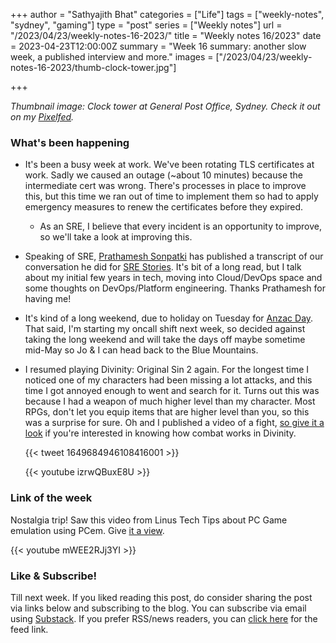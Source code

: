 +++
author = "Sathyajith Bhat"
categories = ["Life"]
tags = ["weekly-notes", "sydney", "gaming"]
type = "post"
series = ["Weekly notes"]
url = "/2023/04/23/weekly-notes-16-2023/"
title = "Weekly notes 16/2023"
date = 2023-04-23T12:00:00Z
summary = "Week 16 summary: another slow week, a published interview and more."
images = ["/2023/04/23/weekly-notes-16-2023/thumb-clock-tower.jpg"]

+++

_Thumbnail image: Clock tower at General Post Office, Sydney. Check it out on my [Pixelfed](https://pxl.mx/p/sathyabhat/554252499913048119)._

### What's been happening

* It's been a busy week at work. We've been rotating TLS certificates at work. Sadly we caused an outage (~about 10 minutes) because the intermediate cert was wrong. There's processes in place to improve this, but this time we ran out of time to implement them so had to apply emergency measures to renew the certificates before they expired. 
    * As an SRE, I believe that every incident is an opportunity to improve, so we'll take a look at improving this.
* Speaking of SRE, [Prathamesh Sonpatki](https://twitter.com/prathamesh2_) has published a transcript of our conversation he did for [SRE Stories](https://www.srestories.dev/p/sre-story-with-sathya-bhat). It's bit of a long read, but I talk about my initial few years in tech, moving into Cloud/DevOps space and some thoughts on DevOps/Platform engineering. Thanks Prathamesh for having me!
* It's kind of a long weekend, due to holiday on Tuesday for [Anzac Day](https://en.wikipedia.org/wiki/Anzac_Day). That said, I'm starting my oncall shift next week, so decided against taking the long weekend and will take the days off maybe sometime mid-May so Jo & I can head back to the Blue Mountains.
* I resumed playing Divinity: Original Sin 2 again. For the longest time I noticed one of my characters had been missing a lot attacks, and this time I got annoyed enough to went and search for it. Turns out this was because I had a weapon of much higher level than my character. Most RPGs, don't let you equip items that are higher level than you, so this was a surprise for sure. Oh and I published a video of a fight, [so give it a look](https://www.youtube.com/watch?v=izrwQBuxE8U) if you're interested in knowing how combat works in Divinity. 

    {{< tweet 1649684946108416001 >}}

    {{< youtube izrwQBuxE8U >}}


### Link of the week

Nostalgia trip! Saw this video from Linus Tech Tips about PC Game emulation using PCem. Give [it a view](https://www.youtube.com/watch?v=mWEE2RJj3YI).

{{< youtube mWEE2RJj3YI >}}

### Like & Subscribe!

Till next week. If you liked reading this post, do consider sharing the post via links below and subscribing to the blog. You can subscribe via email using [Substack](https://sathyabhat.substack.com/). If you prefer RSS/news readers, you can [click here](https://sathyabh.at/index.xml) for the feed link.